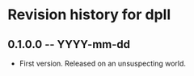 # Revision history for dpll

## 0.1.0.0  -- YYYY-mm-dd

* First version. Released on an unsuspecting world.
